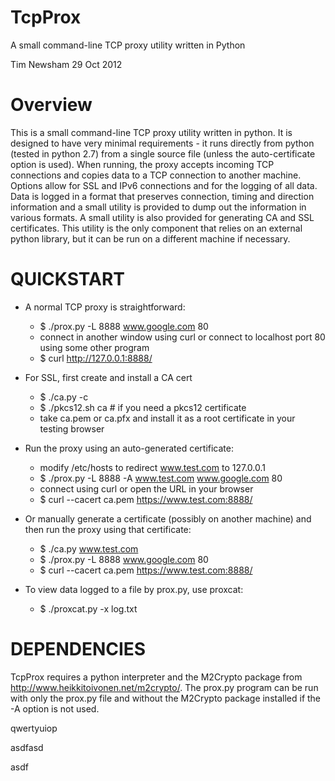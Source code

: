 TcpProx
=======

A small command-line TCP proxy utility written in Python

Tim Newsham <tim at isecpartners dot com>
29 Oct 2012
   
   



Overview
=======

This is a small command-line TCP proxy utility written in python.
It is designed to have very minimal requirements - it runs
directly from python (tested in python 2.7) from a single source
file (unless the auto-certificate option is used). When running, 
the proxy accepts incoming TCP connections and copies data to a TCP 
connection to another machine.  Options allow for SSL and IPv6 
connections and for the logging of all data.  Data is logged in 
a format that preserves connection, timing and direction 
information and a small utility is provided to dump out the 
information in various formats. A small utility is also provided 
for generating CA and SSL certificates. This utility is the only 
component that relies on an external python library, but it can 
be run on a different machine if necessary.


QUICKSTART
=======

- A normal TCP proxy is straightforward:
   - $ ./prox.py -L 8888 www.google.com 80
   - connect in another window using curl
     or connect to localhost port 80 using some other program
   - $ curl http://127.0.0.1:8888/

- For SSL, first create and install a CA cert
   - $ ./ca.py -c
   - $ ./pkcs12.sh ca      # if you need a pkcs12 certificate
   - take ca.pem or ca.pfx and install it as a root
     certificate in your testing browser

- Run the proxy using an auto-generated certificate:
   - modify /etc/hosts to redirect www.test.com to 127.0.0.1
   - $ ./prox.py -L 8888 -A www.test.com www.google.com 80
   - connect using curl or open the URL in your browser
   - $ curl --cacert ca.pem https://www.test.com:8888/


- Or manually generate a certificate (possibly on another machine)
  and then run the proxy using that certificate:
   - $ ./ca.py www.test.com
   - $ ./prox.py -L 8888 www.google.com 80
   - $ curl --cacert ca.pem https://www.test.com:8888/

- To view data logged to a file by prox.py, use proxcat:
   - $ ./proxcat.py -x log.txt


DEPENDENCIES
=======

TcpProx requires a python interpreter and the M2Crypto package
from http://www.heikkitoivonen.net/m2crypto/. The prox.py
program can be run with only the prox.py file and without the
M2Crypto package installed if the -A option is not used.






qwertyuiop


asdfasd



asdf
